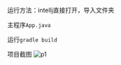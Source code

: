 运行方法：intellj直接打开，导入文件夹

主程序`App.java`

运行`gradle build`

项目截图
![p1](https://user-images.githubusercontent.com/37647749/156894159-3348a761-b3db-499a-87f6-a0695d461db3.png)
